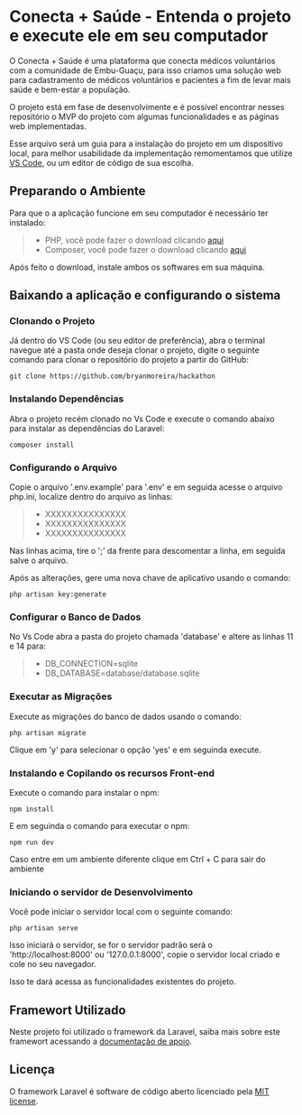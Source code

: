 # Conecta + Saúde - Entenda o projeto e execute ele em seu computador

O Conecta + Saúde é uma plataforma que conecta médicos voluntários com a comunidade de Embu-Guaçu, para isso criamos uma solução web para cadastramento de médicos voluntários e pacientes a fim de levar mais saúde e bem-estar a população.

O projeto está em fase de desenvolvimente e é possível encontrar nesses repositório o MVP do projeto com algumas funcionalidades e as páginas web implementadas.

Esse arquivo será um guia para a instalação do projeto em um dispositivo local, para melhor usabilidade da implementação remomentamos que utilize [VS Code][link_vscode], ou um editor de código de sua escolha.

## Preparando o Ambiente

Para que o a aplicação funcione em seu computador é necessário ter instalado:
> - PHP, você pode fazer o download clicando [aqui][download_php]
> - Composer, você pode fazer o download clicando [aqui][download_composer]

Após feito o download, instale ambos os softwares em sua máquina.

## Baixando a aplicação e configurando o sistema

### Clonando o Projeto

Já dentro do VS Code (ou seu editor de preferência), abra o terminal navegue até a pasta onde deseja clonar o projeto, digite o seguinte comando para clonar o repositório do projeto a partir do GitHub:

```text
git clone https://github.com/bryanmoreira/hackathon
```

### Instalando Dependências

Abra o projeto recém clonado no Vs Code e execute o comando abaixo para instalar as dependências do Laravel:

```text
composer install
```

### Configurando o Arquivo

Copie o arquivo '.env.example' para '.env' e em seguida acesse o arquivo php.ini, localize dentro do arquivo as linhas:

> * XXXXXXXXXXXXXXX
> * XXXXXXXXXXXXXXX
> * XXXXXXXXXXXXXXX

Nas linhas acima, tire o ';' da frente para descomentar a linha, em seguida salve o arquivo.

Após as alterações, gere uma nova chave de aplicativo usando o comando:

```text
php artisan key:generate
```

### Configurar o Banco de Dados

No Vs Code abra a pasta do projeto chamada 'database' e altere as linhas 11 e 14 para:
> * DB_CONNECTION=sqlite
> * DB_DATABASE=database/database.sqlite


### Executar as Migrações

Execute as migrações do banco de dados usando o comando:

```text
php artisan migrate
```

Clique em 'y' para selecionar o opção 'yes' e em seguinda execute.

### Instalando e Copilando os recursos Front-end

Execute o comando para instalar o npm:

```text
npm install
```

E em seguinda o comando para executar o npm:

```text
npm run dev
```
Caso entre em um ambiente diferente clique em Ctrl + C para sair do ambiente

### Iniciando o servidor de Desenvolvimento

Você pode iniciar o servidor local com o seguinte comando:

```text
php artisan serve
```

Isso iniciará o servidor, se for o servidor padrão será o 'http://localhost:8000' ou '127.0.0.1:8000', copie o servidor local criado e cole no seu navegador.

Isso te dará acessa as funcionalidades existentes do projeto.

## Framewort Utilizado

Neste projeto foi utilizado o framework da Laravel, saiba mais sobre este framewort acessando a [documentação de apoio][Laravel_site].

<!---
<p align="center"><a href="https://laravel.com" target="_blank"><img src="https://raw.githubusercontent.com/laravel/art/master/logo-lockup/5%20SVG/2%20CMYK/1%20Full%20Color/laravel-logolockup-cmyk-red.svg" width="400" alt="Laravel Logo"></a></p>

<p align="center">
<a href="https://github.com/laravel/framework/actions"><img src="https://github.com/laravel/framework/workflows/tests/badge.svg" alt="Build Status"></a>
<a href="https://packagist.org/packages/laravel/framework"><img src="https://img.shields.io/packagist/dt/laravel/framework" alt="Total Downloads"></a>
<a href="https://packagist.org/packages/laravel/framework"><img src="https://img.shields.io/packagist/v/laravel/framework" alt="Latest Stable Version"></a>
<a href="https://packagist.org/packages/laravel/framework"><img src="https://img.shields.io/packagist/l/laravel/framework" alt="License"></a>
</p>

## About Laravel

Laravel is a web application framework with expressive, elegant syntax. We believe development must be an enjoyable and creative experience to be truly fulfilling. Laravel takes the pain out of development by easing common tasks used in many web projects, such as:

- [Simple, fast routing engine](https://laravel.com/docs/routing).
- [Powerful dependency injection container](https://laravel.com/docs/container).
- Multiple back-ends for [session](https://laravel.com/docs/session) and [cache](https://laravel.com/docs/cache) storage.
- Expressive, intuitive [database ORM](https://laravel.com/docs/eloquent).
- Database agnostic [schema migrations](https://laravel.com/docs/migrations).
- [Robust background job processing](https://laravel.com/docs/queues).
- [Real-time event broadcasting](https://laravel.com/docs/broadcasting).

Laravel is accessible, powerful, and provides tools required for large, robust applications.

## Learning Laravel

Laravel has the most extensive and thorough [documentation](https://laravel.com/docs) and video tutorial library of all modern web application frameworks, making it a breeze to get started with the framework.

You may also try the [Laravel Bootcamp](https://bootcamp.laravel.com), where you will be guided through building a modern Laravel application from scratch.

If you don't feel like reading, [Laracasts](https://laracasts.com) can help. Laracasts contains over 2000 video tutorials on a range of topics including Laravel, modern PHP, unit testing, and JavaScript. Boost your skills by digging into our comprehensive video library.

## Laravel Sponsors

We would like to extend our thanks to the following sponsors for funding Laravel development. If you are interested in becoming a sponsor, please visit the Laravel [Patreon page](https://patreon.com/taylorotwell).

### Premium Partners

- **[Vehikl](https://vehikl.com/)**
- **[Tighten Co.](https://tighten.co)**
- **[Kirschbaum Development Group](https://kirschbaumdevelopment.com)**
- **[64 Robots](https://64robots.com)**
- **[Cubet Techno Labs](https://cubettech.com)**
- **[Cyber-Duck](https://cyber-duck.co.uk)**
- **[Many](https://www.many.co.uk)**
- **[Webdock, Fast VPS Hosting](https://www.webdock.io/en)**
- **[DevSquad](https://devsquad.com)**
- **[Curotec](https://www.curotec.com/services/technologies/laravel/)**
- **[OP.GG](https://op.gg)**
- **[WebReinvent](https://webreinvent.com/?utm_source=laravel&utm_medium=github&utm_campaign=patreon-sponsors)**
- **[Lendio](https://lendio.com)**

## Contributing

Thank you for considering contributing to the Laravel framework! The contribution guide can be found in the [Laravel documentation](https://laravel.com/docs/contributions).

## Code of Conduct

In order to ensure that the Laravel community is welcoming to all, please review and abide by the [Code of Conduct](https://laravel.com/docs/contributions#code-of-conduct).

## Security Vulnerabilities

If you discover a security vulnerability within Laravel, please send an e-mail to Taylor Otwell via [taylor@laravel.com](mailto:taylor@laravel.com). All security vulnerabilities will be promptly addressed.
--->

## Licença

O framework Laravel é software de código aberto licenciado pela [MIT license](https://opensource.org/licenses/MIT).


[Laravel_site]: https://laravel.com/docs/10.x
[link_vscode]: https://code.visualstudio.com/
[download_php]: https://www.php.net/downloads.php
[download_composer]: https://getcomposer.org/download/
